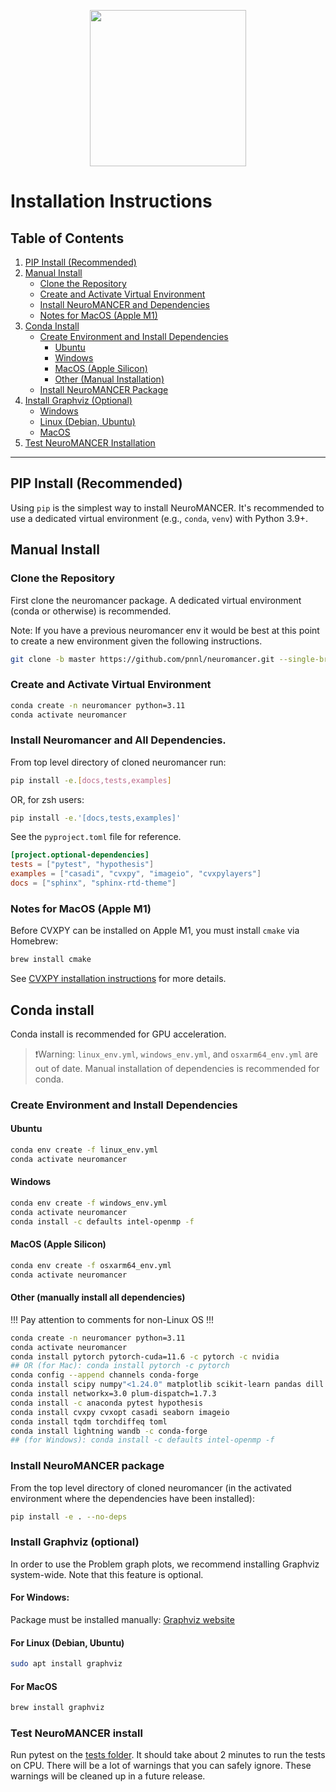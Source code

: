 <p align="center">
  <img src="figs/Neuromancer.png" width="250">  
</p>

# Installation Instructions



## Table of Contents

1. [PIP Install (Recommended)](#pip-install-recommended)
2. [Manual Install](#manual-install)
   - [Clone the Repository](#clone-the-repository)
   - [Create and Activate Virtual Environment](#create-and-activate-virtual-environment)
   - [Install NeuroMANCER and Dependencies](#install-neuromancer-and-dependencies)
   - [Notes for MacOS (Apple M1)](#notes-for-macos-apple-m1)
3. [Conda Install](#conda-install)
   - [Create Environment and Install Dependencies](#create-environment--install-dependencies)
     - [Ubuntu](#ubuntu)
     - [Windows](#windows)
     - [MacOS (Apple Silicon)](#macos-apple-silicon)
     - [Other (Manual Installation)](#other-manual-installation)
   - [Install NeuroMANCER Package](#install-neuromancer-package)
4. [Install Graphviz (Optional)](#install-graphviz-optional)
   - [Windows](#windows-1)
   - [Linux (Debian, Ubuntu)](#linux-debian-ubuntu)
   - [MacOS](#macos)
5. [Test NeuroMANCER Installation](#test-neuromancer-installation)

---

## PIP Install (Recommended)

Using `pip` is the simplest way to install NeuroMANCER. It's recommended to use a dedicated virtual environment (e.g., `conda`, `venv`) with Python 3.9+.


## Manual Install
### Clone the Repository
First clone the neuromancer package.
A dedicated virtual environment (conda or otherwise) is recommended. 

Note: If you have a previous neuromancer env it would be best at this point to create a new environment given the following instructions.

```bash
git clone -b master https://github.com/pnnl/neuromancer.git --single-branch
```

### Create and Activate Virtual Environment

``` bash
conda create -n neuromancer python=3.11
conda activate neuromancer
```

### Install Neuromancer and All Dependencies.
From top level directory of cloned neuromancer run:

```bash
pip install -e.[docs,tests,examples]
```

OR, for zsh users:
```zsh
pip install -e.'[docs,tests,examples]'
```

See the `pyproject.toml` file for reference.

``` toml
[project.optional-dependencies]
tests = ["pytest", "hypothesis"]
examples = ["casadi", "cvxpy", "imageio", "cvxpylayers"]
docs = ["sphinx", "sphinx-rtd-theme"]
```

### Notes for MacOS (Apple M1)
Before CVXPY can be installed on Apple M1, you must install `cmake` via Homebrew:

```zsh
brew install cmake
```

See [CVXPY installation instructions](https://www.cvxpy.org/install/index.html) for more details.



## Conda install
Conda install is recommended for GPU acceleration. 

> ❗️Warning: `linux_env.yml`, `windows_env.yml`, and `osxarm64_env.yml` are out of date. Manual installation of dependencies is recommended for conda.


### Create Environment and Install Dependencies
#### Ubuntu

``` bash
conda env create -f linux_env.yml
conda activate neuromancer
```

#### Windows

``` bash
conda env create -f windows_env.yml
conda activate neuromancer
conda install -c defaults intel-openmp -f
```

#### MacOS (Apple Silicon)

``` bash
conda env create -f osxarm64_env.yml
conda activate neuromancer
```

#### Other (manually install all dependencies)

!!! Pay attention to comments for non-Linux OS !!!

``` bash
conda create -n neuromancer python=3.11
conda activate neuromancer
conda install pytorch pytorch-cuda=11.6 -c pytorch -c nvidia
## OR (for Mac): conda install pytorch -c pytorch
conda config --append channels conda-forge
conda install scipy numpy"<1.24.0" matplotlib scikit-learn pandas dill mlflow pydot=1.4.2 pyts numba
conda install networkx=3.0 plum-dispatch=1.7.3 
conda install -c anaconda pytest hypothesis
conda install cvxpy cvxopt casadi seaborn imageio
conda install tqdm torchdiffeq toml
conda install lightning wandb -c conda-forge
## (for Windows): conda install -c defaults intel-openmp -f
```

### Install NeuroMANCER package
From the top level directory of cloned neuromancer
(in the activated environment where the dependencies have been installed):

```bash
pip install -e . --no-deps
```

### Install Graphviz (optional)
In order to use the Problem graph plots, we recommend installing Graphviz system-wide. Note that this feature is optional.

#### For Windows:
Package must be installed manually: [Graphviz website](https://graphviz.org/download/)

#### For Linux (Debian, Ubuntu)
```bash
sudo apt install graphviz
```
#### For MacOS
```bash
brew install graphviz
```

### Test NeuroMANCER install
Run pytest on the [tests folder](https://github.com/pnnl/neuromancer/tree/master/tests). 
It should take about 2 minutes to run the tests on CPU. 
There will be a lot of warnings that you can safely ignore. These warnings will be cleaned 
up in a future release.